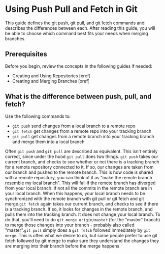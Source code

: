 # Using Push Pull and Fetch in Git
 This guide defines the git push, git pull, and git fetch commands and describes the differences between each. After reading this guide, you will be able to choose which command best fits your needs when merging branches.
## Prerequisites
Before you begin, review the concepts in the following guides if needed:
- Creating and Using Repositories [xref]
- Creating and Merging Branches [xref]
 ## What is the difference between push, pull, and fetch?
Use the following commands to:
 - `git push` send changes from a local branch to a remote repo
 - `git fetch` get changes from a remote repo into your tracking branch
 - `git pull` get changes from a remote branch into your tracking branch and merge them into a local branch

 Often `git push` and `git pull` are described as equivalent. This isn't entirely correct, since under the hood `git pull` does two things. `git push` takes our current branch, and checks to see whether or not there is a tracking branch for a remote repository connected to it. If so, our changes are taken from our branch and pushed to the remote branch. This is how code is shared with a remote repository, you can think of it as "make the remote branch resemble my local branch". This will fail if the remote branch has diverged from your local branch: if not all the commits in the remote branch are in your local branch. When this happens, your local branch needs to be synchronized with the remote branch with git pull or git fetch and git merge.`git fetch` again takes our current branch, and checks to see if there is a tracking branch. If so, it looks for changes in the remote branch, and pulls them into the tracking branch. It does not change your local branch. To do that, you'll need to do `git merge origin/master` (for the "master" branch) to merge those changes into your branch - probably also called "master".`git pull` simply does a `git fetch` followed immediately by `git merge`. This is often what we desire to do, but some people prefer to use git fetch followed by git merge to make sure they understand the changes they are merging into their branch before the merge happens.
